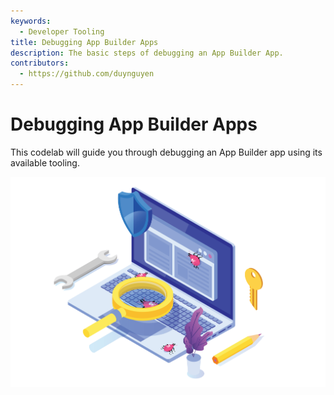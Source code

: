 ```yaml
---
keywords:
  - Developer Tooling
title: Debugging App Builder Apps
description: The basic steps of debugging an App Builder App.
contributors: 
  - https://github.com/duynguyen 
---
```


# Debugging App Builder Apps

This codelab will guide you through debugging an App Builder app using its available tooling.

![front-banner](assets/front-banner.png)
